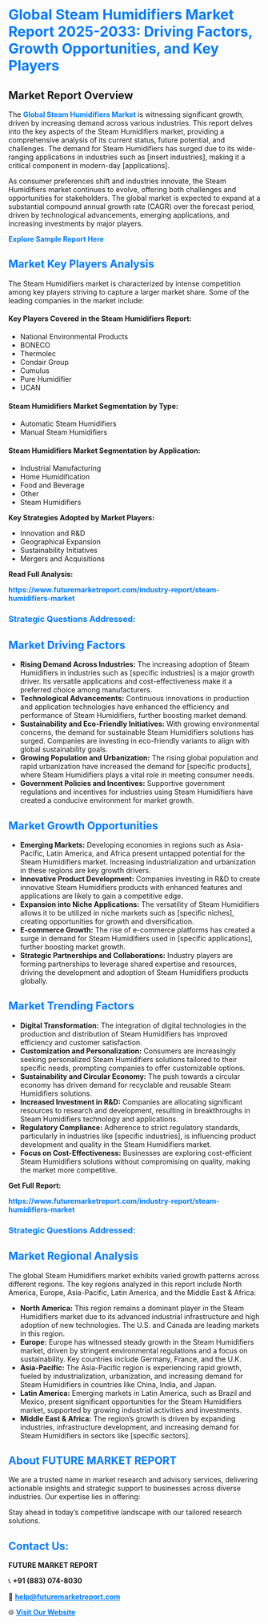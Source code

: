 <h1 style="color: #007BFF;">Global Steam Humidifiers Market Report 2025-2033: Driving Factors, Growth Opportunities, and Key Players</h1>

<section id="overview">
<h2>Market Report Overview</h2>
<p>The <a href="https://www.futuremarketreport.com/industry-report/steam-humidifiers-market" style="color: #007BFF; text-decoration: none;"><strong>Global Steam Humidifiers Market</strong></a> is witnessing significant growth, driven by increasing demand across various industries. This report delves into the key aspects of the Steam Humidifiers market, providing a comprehensive analysis of its current status, future potential, and challenges. The demand for Steam Humidifiers has surged due to its wide-ranging applications in industries such as [insert industries], making it a critical component in modern-day [applications].</p>
<p>As consumer preferences shift and industries innovate, the Steam Humidifiers market continues to evolve, offering both challenges and opportunities for stakeholders. The global market is expected to expand at a substantial compound annual growth rate (CAGR) over the forecast period, driven by technological advancements, emerging applications, and increasing investments by major players.</p>
</section>

<section id="overview">
<p><a href="https://www.futuremarketreport.com/request-sample/reportId=128300" style="color: #007BFF; text-decoration: none;"><strong>Explore Sample Report Here</strong></a></p>
</section>

<section id="key-players">
<h2 style="color: #007BFF;">Market Key Players Analysis</h2>
<p>The Steam Humidifiers market is characterized by intense competition among key players striving to capture a larger market share. Some of the leading companies in the market include:</p>
<h4>Key Players Covered in the Steam Humidifiers Report:</h4>
<ul><li>National Environmental Products</li><li>BONECO</li><li>Thermolec</li><li>Condair Group</li><li>Cumulus</li><li>Pure Humidifier</li><li>UCAN</li></ul>
<h4>Steam Humidifiers Market Segmentation by Type:</h4>
<ul><li>Automatic Steam Humidifiers</li><li>Manual Steam Humidifiers</li></ul>

<h4>Steam Humidifiers Market Segmentation by Application:</h4>
<ul><li>Industrial Manufacturing</li><li>Home Humidification</li><li>Food and Beverage</li><li>Other</li><li>Steam Humidifiers</li></ul>
<p><strong>Key Strategies Adopted by Market Players:</strong></p>
<ul>
<li>Innovation and R&D</li>
<li>Geographical Expansion</li>
<li>Sustainability Initiatives</li>
<li>Mergers and Acquisitions</li>
</ul>
</section>

<section>
<p><strong>Read Full Analysis: </strong></p><a href="https://www.futuremarketreport.com/industry-report/steam-humidifiers-market" style="color: #007BFF; text-decoration: none;"><strong>https://www.futuremarketreport.com/industry-report/steam-humidifiers-market</strong></a>
<h3 style="color: #007BFF;">Strategic Questions Addressed:</h3>
</section>

<section id="driving-factors">
<h2 style="color: #007BFF;">Market Driving Factors</h2>
<ul>
<li><strong>Rising Demand Across Industries:</strong> The increasing adoption of Steam Humidifiers in industries such as [specific industries] is a major growth driver. Its versatile applications and cost-effectiveness make it a preferred choice among manufacturers.</li>
<li><strong>Technological Advancements:</strong> Continuous innovations in production and application technologies have enhanced the efficiency and performance of Steam Humidifiers, further boosting market demand.</li>
<li><strong>Sustainability and Eco-Friendly Initiatives:</strong> With growing environmental concerns, the demand for sustainable Steam Humidifiers solutions has surged. Companies are investing in eco-friendly variants to align with global sustainability goals.</li>
<li><strong>Growing Population and Urbanization:</strong> The rising global population and rapid urbanization have increased the demand for [specific products], where Steam Humidifiers plays a vital role in meeting consumer needs.</li>
<li><strong>Government Policies and Incentives:</strong> Supportive government regulations and incentives for industries using Steam Humidifiers have created a conducive environment for market growth.</li>
</ul>
</section>

<section id="growth-opportunities">
<h2 style="color: #007BFF;">Market Growth Opportunities</h2>
<ul>
<li><strong>Emerging Markets:</strong> Developing economies in regions such as Asia-Pacific, Latin America, and Africa present untapped potential for the Steam Humidifiers market. Increasing industrialization and urbanization in these regions are key growth drivers.</li>
<li><strong>Innovative Product Development:</strong> Companies investing in R&D to create innovative Steam Humidifiers products with enhanced features and applications are likely to gain a competitive edge.</li>
<li><strong>Expansion into Niche Applications:</strong> The versatility of Steam Humidifiers allows it to be utilized in niche markets such as [specific niches], creating opportunities for growth and diversification.</li>
<li><strong>E-commerce Growth:</strong> The rise of e-commerce platforms has created a surge in demand for Steam Humidifiers used in [specific applications], further boosting market growth.</li>
<li><strong>Strategic Partnerships and Collaborations:</strong> Industry players are forming partnerships to leverage shared expertise and resources, driving the development and adoption of Steam Humidifiers products globally.</li>
</ul>
</section>

<section id="trending-factors">
<h2 style="color: #007BFF;">Market Trending Factors</h2>
<ul>
<li><strong>Digital Transformation:</strong> The integration of digital technologies in the production and distribution of Steam Humidifiers has improved efficiency and customer satisfaction.</li>
<li><strong>Customization and Personalization:</strong> Consumers are increasingly seeking personalized Steam Humidifiers solutions tailored to their specific needs, prompting companies to offer customizable options.</li>
<li><strong>Sustainability and Circular Economy:</strong> The push towards a circular economy has driven demand for recyclable and reusable Steam Humidifiers solutions.</li>
<li><strong>Increased Investment in R&D:</strong> Companies are allocating significant resources to research and development, resulting in breakthroughs in Steam Humidifiers technology and applications.</li>
<li><strong>Regulatory Compliance:</strong> Adherence to strict regulatory standards, particularly in industries like [specific industries], is influencing product development and quality in the Steam Humidifiers market.</li>
<li><strong>Focus on Cost-Effectiveness:</strong> Businesses are exploring cost-efficient Steam Humidifiers solutions without compromising on quality, making the market more competitive.</li>
</ul>
</section>

<section>
<p><strong>Get Full Report: </strong></p><a href="https://www.futuremarketreport.com/industry-report/steam-humidifiers-market" style="color: #007BFF; text-decoration: none;"><strong>https://www.futuremarketreport.com/industry-report/steam-humidifiers-market</strong></a>
<h3 style="color: #007BFF;">Strategic Questions Addressed:</h3>
</section>


<section id="regional-analysis">
<h2 style="color: #007BFF;">Market Regional Analysis</h2>
<p>The global Steam Humidifiers market exhibits varied growth patterns across different regions. The key regions analyzed in this report include North America, Europe, Asia-Pacific, Latin America, and the Middle East & Africa:</p>
<ul>
<li><strong>North America:</strong> This region remains a dominant player in the Steam Humidifiers market due to its advanced industrial infrastructure and high adoption of new technologies. The U.S. and Canada are leading markets in this region.</li>
<li><strong>Europe:</strong> Europe has witnessed steady growth in the Steam Humidifiers market, driven by stringent environmental regulations and a focus on sustainability. Key countries include Germany, France, and the U.K.</li>
<li><strong>Asia-Pacific:</strong> The Asia-Pacific region is experiencing rapid growth, fueled by industrialization, urbanization, and increasing demand for Steam Humidifiers in countries like China, India, and Japan.</li>
<li><strong>Latin America:</strong> Emerging markets in Latin America, such as Brazil and Mexico, present significant opportunities for the Steam Humidifiers market, supported by growing industrial activities and investments.</li>
<li><strong>Middle East & Africa:</strong> The region’s growth is driven by expanding industries, infrastructure development, and increasing demand for Steam Humidifiers in sectors like [specific sectors].</li>
</ul>
</section>

<footer>
<h2 style="color: #007BFF;">About FUTURE MARKET REPORT</h2>
<p>We are a trusted name in market research and advisory services, delivering actionable insights and strategic support to businesses across diverse industries. Our expertise lies in offering:</p>

<p>Stay ahead in today’s competitive landscape with our tailored research solutions.</p>

<h2 style="color: #007BFF;">Contact Us:</h2>
<p><strong>FUTURE MARKET REPORT</strong></p>
<p>📞 <strong>+91 (883) 074-8030</strong></p>
<p>📧 <strong><a href="mailto:help@futuremarketreport.com" style="color: #007BFF;">help@futuremarketreport.com</a></strong></p>
<p>🌐 <strong><a href="https://www.futuremarketreport.com/" style="color: #007BFF;">Visit Our Website</a></strong></p>
</footer>